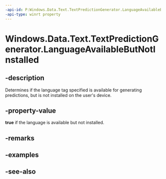 ```yaml
---
-api-id: P:Windows.Data.Text.TextPredictionGenerator.LanguageAvailableButNotInstalled
-api-type: winrt property
---
```


<!-- Property syntax
public bool LanguageAvailableButNotInstalled { get; }
-->

# Windows.Data.Text.TextPredictionGenerator.LanguageAvailableButNotInstalled

## -description
Determines if the language tag specified is available for generating predictions, but is not installed on the user's device.

## -property-value
**true** if the language is available but not installed.

## -remarks

## -examples

## -see-also
